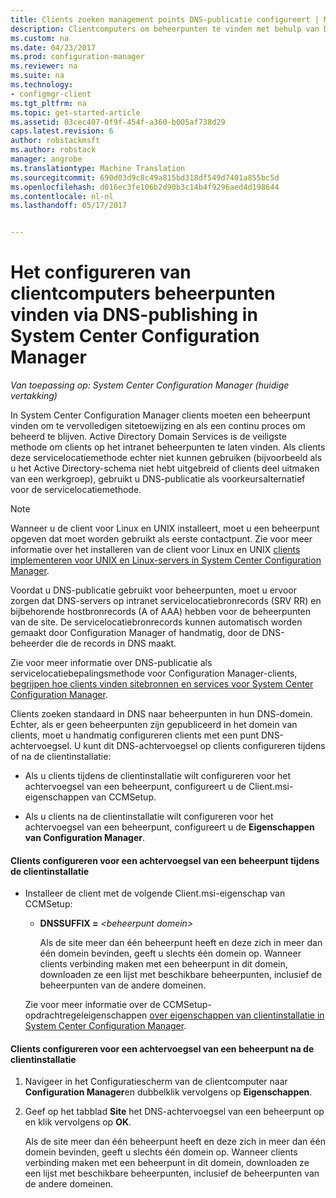 ```yaml
---
title: Clients zoeken management points DNS-publicatie configureert | Microsoft-documenten
description: Clientcomputers om beheerpunten te vinden met behulp van DNS-publishing in System Center Configuration Manager ingesteld.
ms.custom: na
ms.date: 04/23/2017
ms.prod: configuration-manager
ms.reviewer: na
ms.suite: na
ms.technology:
- configmgr-client
ms.tgt_pltfrm: na
ms.topic: get-started-article
ms.assetid: 03cec407-0f9f-454f-a360-b005af738d29
caps.latest.revision: 6
author: robstackmsft
ms.author: robstack
manager: angrobe
ms.translationtype: Machine Translation
ms.sourcegitcommit: 690d03d9c8c49a815bd318df549d7401a855bc5d
ms.openlocfilehash: d016ec3fe106b2d90b3c14b4f9296aed4d198644
ms.contentlocale: nl-nl
ms.lasthandoff: 05/17/2017


---
```

# <a name="how-to-configure-client-computers-to-find-management-points-by-using-dns-publishing-in-system-center-configuration-manager"></a>Het configureren van clientcomputers beheerpunten vinden via DNS-publishing in System Center Configuration Manager

*Van toepassing op: System Center Configuration Manager (huidige vertakking)*

In System Center Configuration Manager clients moeten een beheerpunt vinden om te vervolledigen sitetoewijzing en als een continu proces om beheerd te blijven. Active Directory Domain Services is de veiligste methode om clients op het intranet beheerpunten te laten vinden. Als clients deze servicelocatiemethode echter niet kunnen gebruiken (bijvoorbeeld als u het Active Directory-schema niet hebt uitgebreid of clients deel uitmaken van een werkgroep), gebruikt u DNS-publicatie als voorkeursalternatief voor de servicelocatiemethode.  

> [!NOTE]  
>  Wanneer u de client voor Linux en UNIX installeert, moet u een beheerpunt opgeven dat moet worden gebruikt als eerste contactpunt. Zie voor meer informatie over het installeren van de client voor Linux en UNIX [clients implementeren voor UNIX en Linux-servers in System Center Configuration Manager](../../../core/clients/deploy/deploy-clients-to-unix-and-linux-servers.md).  

 Voordat u DNS-publicatie gebruikt voor beheerpunten, moet u ervoor zorgen dat DNS-servers op intranet servicelocatiebronrecords (SRV RR) en bijbehorende hostbronrecords (A of AAA) hebben voor de beheerpunten van de site. De servicelocatiebronrecords kunnen automatisch worden gemaakt door Configuration Manager of handmatig, door de DNS-beheerder die de records in DNS maakt.  

 Zie voor meer informatie over DNS-publicatie als servicelocatiebepalingsmethode voor Configuration Manager-clients, [begrijpen hoe clients vinden sitebronnen en services voor System Center Configuration Manager](../../../core/plan-design/hierarchy/understand-how-clients-find-site-resources-and-services.md).  

 Clients zoeken standaard in DNS naar beheerpunten in hun DNS-domein. Echter, als er geen beheerpunten zijn gepubliceerd in het domein van clients, moet u handmatig configureren clients met een punt DNS-achtervoegsel. U kunt dit DNS-achtervoegsel op clients configureren tijdens of na de clientinstallatie:  

-   Als u clients tijdens de clientinstallatie wilt configureren voor het achtervoegsel van een beheerpunt, configureert u de Client.msi-eigenschappen van CCMSetup.  

-   Als u clients na de clientinstallatie wilt configureren voor het achtervoegsel van een beheerpunt, configureert u de **Eigenschappen van Configuration Manager**.  

#### <a name="to-configure-clients-for-a-management-point-suffix-during-client-installation"></a>Clients configureren voor een achtervoegsel van een beheerpunt tijdens de clientinstallatie  

-   Installeer de client met de volgende Client.msi-eigenschap van CCMSetup:  

    -   **DNSSUFFIX =**  *&lt;beheerpunt domein\>*  

         Als de site meer dan één beheerpunt heeft en deze zich in meer dan één domein bevinden, geeft u slechts één domein op. Wanneer clients verbinding maken met een beheerpunt in dit domein, downloaden ze een lijst met beschikbare beheerpunten, inclusief de beheerpunten van de andere domeinen.  

     Zie voor meer informatie over de CCMSetup-opdrachtregeleigenschappen [over eigenschappen van clientinstallatie in System Center Configuration Manager](../../../core/clients/deploy/about-client-installation-properties.md).  

#### <a name="to-configure-clients-for-a-management-point-suffix-after-client-installation"></a>Clients configureren voor een achtervoegsel van een beheerpunt na de clientinstallatie  

1.  Navigeer in het Configuratiescherm van de clientcomputer naar **Configuration Manager**en dubbelklik vervolgens op **Eigenschappen**.  

2.  Geef op het tabblad **Site** het DNS-achtervoegsel van een beheerpunt op en klik vervolgens op **OK**.  

     Als de site meer dan één beheerpunt heeft en deze zich in meer dan één domein bevinden, geeft u slechts één domein op. Wanneer clients verbinding maken met een beheerpunt in dit domein, downloaden ze een lijst met beschikbare beheerpunten, inclusief de beheerpunten van de andere domeinen.

